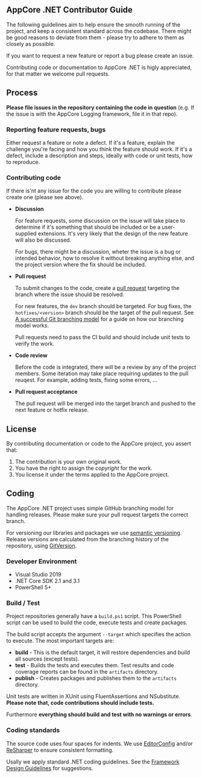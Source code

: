 AppCore .NET Contributor Guide
------------------------------

The following guidelines aim to help ensure the smooth running of the project, and keep a
consistent standard across the codebase. There might be good reasons to deviate from them -
please try to adhere to them as closely as possible.

If you want to request a new feature or report a bug please create an issue.

Contributing code or documentation to AppCore .NET is higly appreciated, for that matter we
welcome pull requests.

## Process

**Please file issues in the repository containing the code in question** (e.g. If the issue is
with the AppCore Logging framework, file it in that repo).

### Reporting feature requests, bugs

Either request a feature or note a defect. If it's a feature, explain the challenge you're
facing and how you think the feature should work. If it's a defect, include a description
and steps, ideally with code or unit tests, how to reproduce.

### Contributing code

If there is'nt any issue for the code you are willing to contribute please create one
(please see above).

- **Discussion**

  For feature requests, some discussion on the issue will take place to determine
  if it's something that should be included or be a user-supplied extensions. It's very
  likely that the design of the new feature will also be discussed.

  For bugs, there might be a discussion, wheter the issue is a bug or intended behavior, how
  to resolve it without breaking anything else, and the project version where the fix should
  be included.

- **Pull request**

  To submit changes to the code, create a [pull request](https://help.github.com/articles/using-pull-requests/)
  targeting the branch where the issue should be resolved.

  For new features, the `dev` branch should be targeted.
  For bug fixes, the `hotfixes/<version>` branch should be the target of the pull request.
  See [A successful Git branching model](https://nvie.com/posts/a-successful-git-branching-model/)
  for a guide on how our branching model works.

  Pull requests need to pass the CI build and should include unit tests to verify the work.

- **Code review**

  Before the code is integrated, there will be a review by any of the project members. Some iteration may
  take place requiring updates to the pull reuqest. For example, adding tests, fixing some errors, ...

- **Pull request acceptance**

  The pull request will be merged into the target branch and pushed to the next feature or hotfix release.

## License

By contributing documentation or code to the AppCore project, you assert that:

1. The contribution is your own original work.
2. You have the right to assign the *copyright* for the work.
3. You license it under the terms applied to the AppCore project.

## Coding

The AppCore .NET project uses simple GitHub branching model for handling releases.
Please make sure your pull request targets the correct branch.

For versioning our libraries and packages we use [semantic versioning](https://semver.org/). Release versions
are calculated from the branching history of the repository, using [GitVersion](https://gitversion.net/).

### Developer Environment

- Visual Studio 2019
- .NET Core SDK 2.1 and 3.1
- PowerShell 5+

### Build / Test

Project repositories generally have a `build.ps1` script. This PowerShell script can be used to build the code,
execute tests and create packages.

The build script accepts the argument `--target` which specifies the action to execute. The most important targets are:

- **build** - This is the default target, it will restore dependencies and build all sources (except tests).
- **test** - Builds the tests and executes them. Test results and code coverage reports can be found in the `artifacts`
  directory.
- **publish** - Creates packages and publishes them to the `artifacts` directory.

Unit tests are written in XUnit using FluentAssertions and NSubstitute. **Please note that, code contributions should include tests.**

Furthermore **everything should build and test with no warnings or errors**.

### Coding standards

The source code uses four spaces for indents. We use [EditorConfig](https://editorconfig.org/) and/or [ReSharper](https://www.jetbrains.com/resharper/)
to ensure consistent formatting.

Usally we apply standard .NET coding guidelines. See the [Framework Design Guidelines](https://msdn.microsoft.com/en-us/library/ms229042.aspx) for suggestions.
